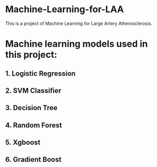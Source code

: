 # Machine-Learning-for-LAA
This is a project of Machine Learning for Large Artery Atherosclerosis.

# Machine learning models used in this project:

## 1. Logistic Regression 
## 2. SVM Classifier 
## 3. Decision Tree  
## 4. Random Forest 
## 5. Xgboost
## 6. Gradient Boost
